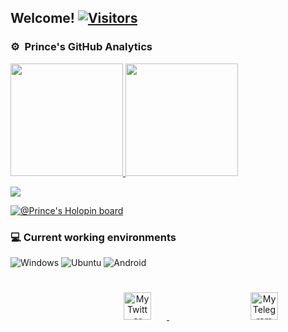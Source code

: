 <h2>Welcome! <a href="https://github.com/Princesah09"> <img src="https://visitor-badge.laobi.icu/badge?page_id=Princesah09" alt="Visitors"></a></h2>

  
### ⚙️ &nbsp;Prince's GitHub Analytics
<p align="left">
<a href="https://github.com/Princesah09">
  <img height="180em" src="https://github-stats-alpha.vercel.app/api?username=Princesah09&cc=000&tc=fff&ic=fff&bc=000&count_private=true&include_all_commits=true" />
</a>
<a href="https://github.com/Princesah09">
  <img height="180em" src="https://github-readme-stats.vercel.app/api/top-langs/?username=Princesah09&theme=vision-friendly-dark&count_private=true&layout=compact&langs_count=8&hide_border=true" />
</a>
</p>
<p align = "left">
 <img src="https://github-readme-activity-graph.cyclic.app/graph?username=Princesah09&theme=high-contrast">
</p>  

[![@Prince's Holopin board](https://holopin.io/api/user/board?user=Princesah09)](https://holopin.io/@Princesah09)




### 💻 Current working environments
![Windows](https://img.shields.io/badge/Windows-0078D6?style=for-the-badge&logo=windows&logoColor=white)
![Ubuntu](https://img.shields.io/badge/Ubuntu-E95420?style=for-the-badge&logo=ubuntu&logoColor=white)
![Android](https://img.shields.io/badge/Android-3DDC84?style=for-the-badge&logo=android&logoColor=white)


<p align = "center">
<a href="https://twitter.com/Princesah009">
  <img alt="My Twitter account" width="44px" style="margin: 25px 25px 130px 130px;" src="https://cdn.jsdelivr.net/npm/simple-icons@v3/icons/twitter.svg" />
</a>
<a href="https://t.me/Princesah009">
  <img alt="My Telegram account" width="44px" style="margin: 25px 25px 130px 130px;" src="https://cdn.jsdelivr.net/npm/simple-icons@v3/icons/telegram.svg" />
</a> 
  
</p>
 
